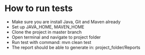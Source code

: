 # How to run tests
* Make sure you are install Java, Git and Maven already
* Set up JAVA_HOME, MAVEN_HOME
* Clone the project in master branch
* Open terminal and navigate to project folder
* Run test with command: mvn clean test
* The report should be able to generate in: project_folder/Reports
